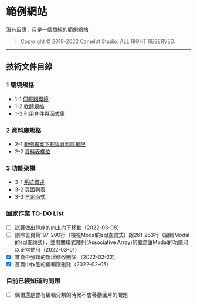 # 範例網站

沒有反應，只是一個單純的範例網站

>Copyright © 2019-2022 Camelot Studio. ALL RIGHT RESERVED.

---------------------------------

## 技術文件目錄

### 1 環境規格

* 1-1 [伺服器環境](documentation/1.md#1-伺服器環境)
* 1-2 [軟體規格](documentation/1.md#2-軟體規格)
* 1-3 [引用套件與函式庫](documentation/1.md#1-3-引用套件與函式庫)

### 2 資料庫規格

* 2-1 [範例檔案下載與資料庫權限](documentation/2.md#2-1-範例檔案下載與資料庫權限)
* 2-2 [資料表欄位](documentation/2.md#2-2-資料表欄位)

### 3 功能架構

* 3-1 [系統概述](documentation/3.md#3-1-系統概述)
* 3-2 [頁面列表](documentation/3.md#3-2-頁面列表)
* 3-3 [自定函式](documentation/3.md#3-3-自定函式)

### 回家作業 TO-DO List

* [ ] 試著做出排序的向上向下移動（2022-03-08）
* [ ] 刪除首頁第197-200行（檢視Modal的sql查詢式）跟261-263行（編輯Modal的sql查詢式），並用關聯式陣列(Associative Array)的概念讓Modal的功能可以正常使用（2022-03-01）
* [X] 首頁中分類的新增修改刪除 （2022-02-22）
* [X] 首頁中作品的編輯跟刪除（2022-02-05）

### 目前已經知道的問題

* [ ] 偶爾還是會有編輯分類的時候不會移動圖片的問題
